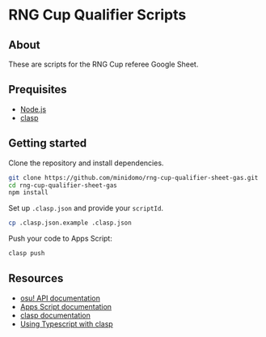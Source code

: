 # RNG Cup Qualifier Scripts

## About

These are scripts for the RNG Cup referee Google Sheet.

## Prequisites

- [Node.js](https://nodejs.org/en)
- [clasp](https://developers.google.com/apps-script/guides/clasp)

## Getting started

Clone the repository and install dependencies.

```sh
git clone https://github.com/minidomo/rng-cup-qualifier-sheet-gas.git
cd rng-cup-qualifier-sheet-gas
npm install
```

Set up `.clasp.json` and provide your `scriptId`.

```sh
cp .clasp.json.example .clasp.json
```

Push your code to Apps Script:

```sh
clasp push
```

## Resources

- [osu! API documentation](https://github.com/ppy/osu-api/wiki)
- [Apps Script documentation](https://developers.google.com/apps-script/reference)
- [clasp documentation](https://github.com/google/clasp)
- [Using Typescript with clasp](https://github.com/google/clasp/blob/master/docs/typescript.md)